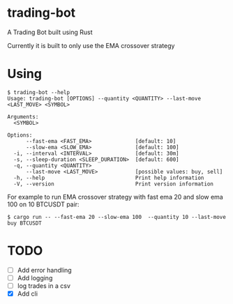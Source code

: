 # trading-bot
A Trading Bot built using Rust

Currently it is built to only use the EMA crossover strategy

# Using

```
$ trading-bot --help
Usage: trading-bot [OPTIONS] --quantity <QUANTITY> --last-move <LAST_MOVE> <SYMBOL>

Arguments:
  <SYMBOL>  

Options:
      --fast-ema <FAST_EMA>              [default: 10]
      --slow-ema <SLOW_EMA>              [default: 100]
  -i, --interval <INTERVAL>              [default: 30m]
  -s, --sleep-duration <SLEEP_DURATION>  [default: 600]
  -q, --quantity <QUANTITY>              
      --last-move <LAST_MOVE>            [possible values: buy, sell]
  -h, --help                             Print help information
  -V, --version                          Print version information
```

For example to run EMA crossover strategy with fast ema 20 and slow ema 100 on 10 BTCUSDT pair: 
```
$ cargo run -- --fast-ema 20 --slow-ema 100  --quantity 10 --last-move buy BTCUSDT
```

# TODO
- [ ] Add error handling
- [ ] Add logging
- [ ] log trades in a csv
- [x] Add cli
